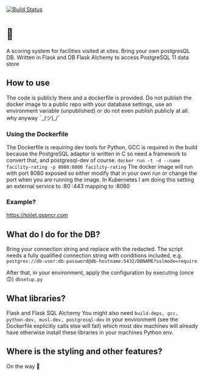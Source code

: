 [![Build Status](https://dev.azure.com/gspncr/facility-scoring/_apis/build/status/gspncr.facility-scoring?branchName=master)](https://dev.azure.com/gspncr/facility-scoring/_build/latest?definitionId=1&branchName=master)

# 🚽

A scoring system for facilities visited at sites. Bring your own postgresQL DB. Written in Flask and DB Flask Alchemy to access PostgreSQL 11 data store

## How to use
The code is publicly there and a dockerfile is provided. Do not publish the docker image to a public repo with your database settings, use an environment variable (unpublished) or do not even publish publicly at all. why anyway ¯\_(ツ)_/¯

### Using the Dockerfile
The Dockerfile is requiring dev tools for Python, GCC is required in the build because the PostgreSQL adaptor is written in C so need a framework to convert that, and postgresql-dev of course.
`docker run -t -d --name facility-rating -p 8080:8080 facility-rating`
The docker image will run with port 8080 exposed so either modify that in your own run or change the port when you are running the image. In Kubernetes I am doing this setting an external service to :80 :443 mapping to :8080

### Example?
https://toilet.gspncr.com

## What do I do for the DB?
Bring your connection string and replace with the redacted. The script needs a fully qualified connection string with conditions included, e.g. `postgres://db-user:db-password@db-hostname:5432/DBNAME?sslmode=require`

After that, in your environment, apply the configuration by executing (once 🙃) `dbsetup.py`

## What libraries?
Flask and Flask SQL Alchemy
You might also need `build-deps, gcc, python-dev, musl-dev, postgresql-dev` in your environment (see the Dockerfile explicitly calls else will fail) which most dev machines will already have otherwise install these libraries in your machines Python env.

## Where is the styling and other features?
On the way 🚂
